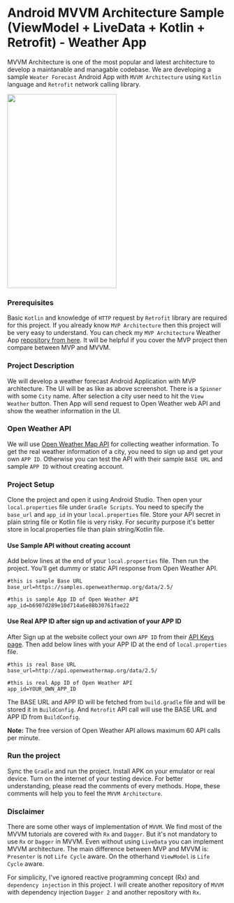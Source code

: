 # Android MVVM Architecture Sample (ViewModel + LiveData + Kotlin + Retrofit) - Weather App

MVVM Architecture is one of the most popular and latest architecture to develop a maintanable and managable codebase. We are developing a sample `Weater Forecast` Android App with `MVVM Architecture` using `Kotlin` language and `Retrofit` network calling library.

<img src="https://raw.githubusercontent.com/hasancse91/weather-app-android-mvp-architecture/master/data/screenshot_1.png" width="250" height="444" />

### Prerequisites
Basic `Kotlin` and knowledge of `HTTP` request by `Retrofit` library are required for this project. If you already know `MVP Architecture` then this project will be very easy to understand. You can check my `MVP Architecture` Weather App [repository from here](https://github.com/hasancse91/weather-app-android-mvp-architecture). It will be helpful if you cover the MVP project then compare between MVP and MVVM.

### Project Description
We will develop a weather forecast Android Application with MVP architecture. The UI will be as like as above screenshot. There is a `Spinner` with some `City` name. After selection a city user need to hit the `View Weather` button. Then App will send request to Open Weather web API and show the weather information in the UI.

### Open Weather API
We will use [Open Weather Map API](https://openweathermap.org/api) for collecting weather information. To get the real weather information of a city, you need to sign up and get your own `APP ID`. Otherwise you can test the API with their sample `BASE URL` and sample `APP ID` without creating account.

### Project Setup
Clone the project and open it using Android Studio. Then open your `local.properties` file under `Gradle Scripts`. You need to specify the `base_url` and `app_id` in your `local.properties` file. Store your API secret in plain string file or Kotlin file is very risky. For security purpose it's better store in local.properties file than plain string/Kotlin file.

#### Use Sample API without creating account
Add below lines at the end of your `local.properties` file. Then run the project. You'll get dummy or static API response from Open Weather API.
```properties
#this is sample Base URL
base_url=https://samples.openweathermap.org/data/2.5/

#this is sample App ID of Open Weather API
app_id=b6907d289e10d714a6e88b30761fae22
```
#### Use Real APP ID after sign up and activation of your APP ID
After Sign up at the website collect your own `APP ID` from their [API Keys page](https://home.openweathermap.org/api_keys). Then add below lines with your APP ID at the end of `local.properties` file.
```properties
#this is real Base URL
base_url=http://api.openweathermap.org/data/2.5/

#this is real App ID of Open Weather API
app_id=YOUR_OWN_APP_ID
```
The BASE URL and APP ID will be fetched from `build.gradle` file and will be stored it in `BuildConfig`. And `Retrofit` API call will use the BASE URL and APP ID from `BuildConfig`.

**Note:** The free version of Open Weather API allows maximum 60 API calls per minute.
### Run the project
Sync the `Gradle` and run the project. Install APK on your emulator or real device. Turn on the internet of your testing device. For better understanding, please read the comments of every methods. Hope, these comments will help you to feel the `MVVM Architecture`.
### Disclaimer
There are some other ways of implementation of `MVVM`. We find most of the MVVM tutorials are covered with `Rx` and `Dagger`. But it's not mandatory to use `Rx` or `Dagger` in MVVM. Even without using `LiveData` you can implement MVVM architecture. The main difference between MVP and MVVM is: `Presenter` is not `Life Cycle` aware. On the otherhand `ViewModel` is `Life Cycle` aware.

For simplicity, I've ignored reactive programming concept (Rx) and `dependency injection` in this project. I will create another repository of `MVVM` with dependency injection `Dagger 2` and another repository with `Rx`.
